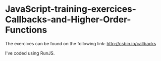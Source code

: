 # JavaScript-training-exercices-Callbacks-and-Higher-Order-Functions

The exercices can be found on the following link:
http://csbin.io/callbacks

I've coded using RunJS.
